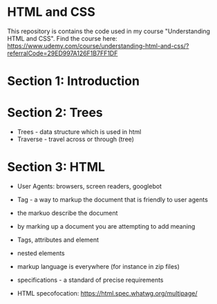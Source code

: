 # HTML and CSS

This repository is contains the code used in my course "Understanding HTML and CSS". Find the course here: https://www.udemy.com/course/understanding-html-and-css/?referralCode=29ED997A126F1B7FF1DF

# Section 1: Introduction

# Section 2: Trees

- Trees - data structure which is used in html
- Traverse - travel across or through (tree)

# Section 3: HTML

- User Agents: browsers, screen readers, googlebot
- Tag - a way to markup the document that is friendly to user agents
- the markuo describe the document
- by marking up a document you are attempting to add meaning

- Tags, attributes and element
- nested elements

- markup language is everywhere (for instance in zip files)

- specifications - a standard of precise requirements
- HTML specofocation: https://html.spec.whatwg.org/multipage/